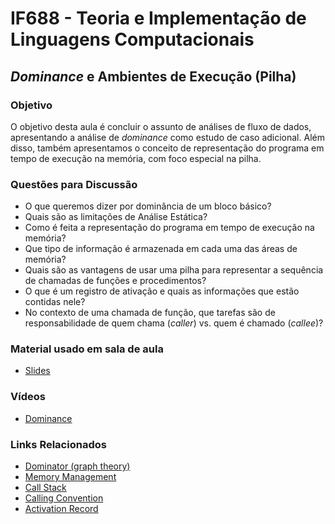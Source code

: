 # IF688 - Teoria e Implementação de Linguagens Computacionais

## _Dominance_ e Ambientes de Execução (Pilha)

### Objetivo

O objetivo desta aula é concluir o assunto de análises de fluxo de dados, apresentando a análise de _dominance_ como estudo de caso adicional. Além disso, também apresentamos o conceito de representação do programa em tempo de execução na memória, com foco especial na pilha. 

### Questões para Discussão

- O que queremos dizer por dominância de um bloco básico? 
- Quais são as limitações de Análise Estática?
- Como é feita a representação do programa em tempo de execução na memória?
- Que tipo de informação é armazenada em cada uma das áreas de memória? 
- Quais são as vantagens de usar uma pilha para representar a sequência de chamadas de funções e procedimentos?
- O que é um registro de ativação e quais as informações que estão contidas nele?
- No contexto de uma chamada de função, que tarefas são de responsabilidade de quem chama (_caller_) vs. quem é chamado (_callee_)?

### Material usado em sala de aula

- [Slides](https://drive.google.com/file/d/1f7kD4U_Op7OcI8f6hW1N8p6sau4DGwWX/view)

### Vídeos

- [Dominance](https://www.youtube.com/watch?v=PPhPov2oiec)

### Links Relacionados

- [Dominator (graph theory)](https://en.wikipedia.org/wiki/Dominator_(graph_theory))
- [Memory Management](https://en.wikipedia.org/wiki/Memory_management)
- [Call Stack](https://en.wikipedia.org/wiki/Call_stack)
- [Calling Convention](https://en.wikipedia.org/wiki/Calling_convention)
- [Activation Record](http://wiki.c2.com/?ActivationRecord)